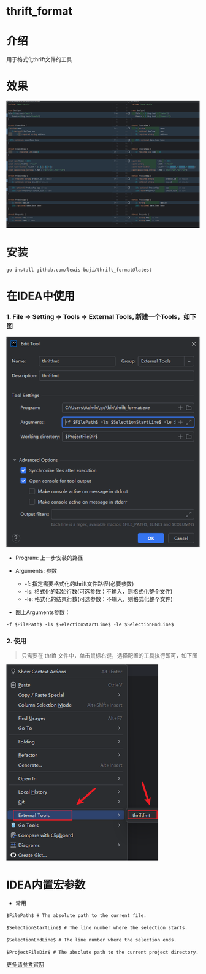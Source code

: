 # thrift_format

# 介绍
用于格式化thrift文件的工具

# 效果
![image](./imgs/1.png)

# 安装
```shell
go install github.com/lewis-buji/thrift_format@latest
```

# 在IDEA中使用
### 1. File ->   Setting ->  Tools -> External Tools, 新建一个Tools，如下图

![image](./imgs/2.png)

- Program: 上一步安装的路径
- Arguments: 参数
    - -f: 指定需要格式化的thrift文件路径(必要参数)
    - -ls: 格式化的起始行数(可选参数：不输入，则格式化整个文件)
    - -le: 格式化的结束行数(可选参数：不输入，则格式化整个文件)

- 图上Arguments参数：
```shell
-f $FilePath$ -ls $SelectionStartLine$ -le $SelectionEndLine$
```

### 2. 使用
> 只需要在 thrift 文件中，单击鼠标右键，选择配置的工具执行即可，如下图

![image](./imgs/3.png)

# IDEA内置宏参数
- 常用
```shell
$FilePath$ # The absolute path to the current file.

$SelectionStartLine$ # The line number where the selection starts.

$SelectionEndLine$ # The line number where the selection ends.

$ProjectFileDir$ # The absolute path to the current project directory.
```

[更多请参考官网](https://www.jetbrains.com/help/idea/built-in-macros.html)
